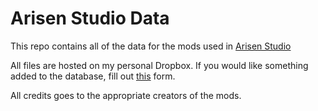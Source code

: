 # Arisen Studio Data
This repo contains all of the data for the mods used in [Arisen Studio](https://github.com/ohhsodead/Arisen-Mods)

All files are hosted on my personal Dropbox. If you would like something added to the database, fill out [this](https://docs.google.com/forms/d/e/1FAIpQLScbeLBheZWjAp03d281pQHL2RvU93SLx2UXQZddx8i2nS2JmA/viewform) form.

All credits goes to the appropriate creators of the mods.
